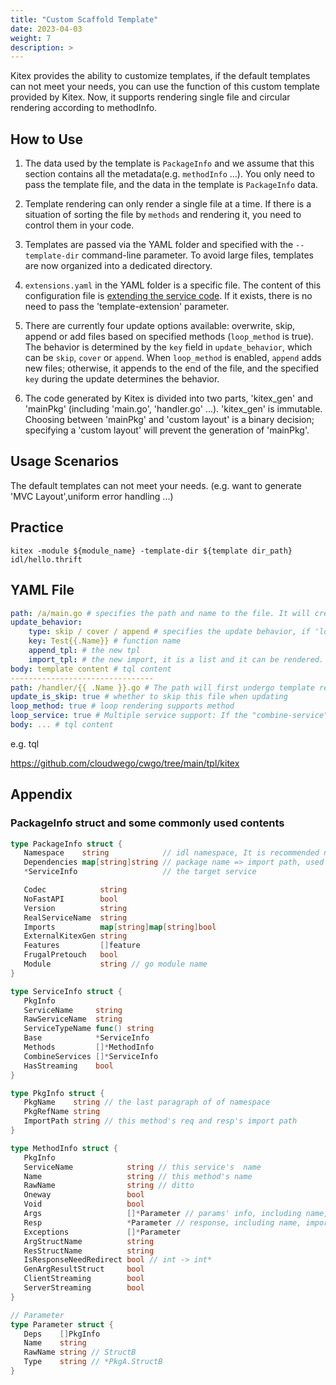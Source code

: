 ```yaml
---
title: "Custom Scaffold Template"
date: 2023-04-03
weight: 7
description: >
---
```


Kitex provides the ability to customize templates, if the default templates can not meet your needs, you can use the function of this custom template provided by Kitex. Now, it supports rendering single file and circular rendering according to methodInfo.

## How to Use

1. The data used by the template is `PackageInfo` and we assume that this section contains all the metadata(e.g. `methodInfo` ...). You only need to pass the template file, and the data in the template is `PackageInfo` data.

2. Template rendering can only render a single file at a time. If there is a situation of sorting the file by `methods` and rendering it, you need to control them in your code.

3. Templates are passed via the YAML folder and specified with the `--template-dir` command-line parameter. To avoid large files, templates are now organized into a dedicated directory.

4. `extensions.yaml` in the YAML folder is a specific file. The content of this configuration file is [extending the service code](https://www.cloudwego.io/docs/kitex/tutorials/code-gen/template_extension/). If it exists, there is no need to pass the 'template-extension' parameter.

5. There are currently four update options available: overwrite, skip, append or add files based on specified methods (`loop_method` is true). The behavior is determined by the `key` field in `update_behavior`, which can be `skip`, `cover` or `append`. When `loop_method` is enabled, `append` adds new files; otherwise, it appends to the end of the file, and the specified `key` during the update determines the behavior.

6. The code generated by Kitex is divided into two parts, 'kitex_gen' and 'mainPkg' (including 'main.go', 'handler.go' ...). 'kitex_gen' is immutable. Choosing between 'mainPkg' and 'custom layout' is a binary decision; specifying a 'custom layout' will prevent the generation of 'mainPkg'.

## Usage Scenarios

The default templates can not meet your needs. (e.g. want to generate 'MVC Layout',uniform error handling ...)

## Practice

```console
kitex -module ${module_name} -template-dir ${template dir_path} idl/hello.thrift
```

## YAML File

```yaml
path: /a/main.go # specifies the path and name to the file. It will create the 'a' folder and 'main.go' file in the 'a' folder
update_behavior:
    type: skip / cover / append # specifies the update behavior, if 'loop_methor' is true, append is not supported.the default value is skip
    key: Test{{.Name}} # function name
    append_tpl: # the new tpl
    import_tpl: # the new import, it is a list and it can be rendered. Each item in the list supports rendering multiple imports in a loop, separated by spaces, such as: "\"a/b/c\" \"d/e/f\""
body: template content # tql content
--------------------------------
path: /handler/{{ .Name }}.go # The path will first undergo template rendering. If loop_service and loop_method are specified, it will be loop rendered. The data used for rendering is the current rendered single service (method).
update_is_skip: true # whether to skip this file when updating
loop_method: true # loop rendering supports method
loop_service: true # Multiple service support: If the "combine-service" command is set in the generation command and "loop_service: true" is specified in the template, the corresponding template file will be rendered in a loop according to the service during generation. It is the same format as loop_method, and will use the current template to loop render each service. It can be used simultaneously with loop_method.
body: ... # tql content
```

e.g. tql

https://github.com/cloudwego/cwgo/tree/main/tpl/kitex

## Appendix

### PackageInfo struct and some commonly used contents

```go
type PackageInfo struct {
   Namespace    string            // idl namespace, It is recommended not to use under pb
   Dependencies map[string]string // package name => import path, used for searching imports
   *ServiceInfo                   // the target service

   Codec            string
   NoFastAPI        bool
   Version          string
   RealServiceName  string
   Imports          map[string]map[string]bool
   ExternalKitexGen string
   Features         []feature
   FrugalPretouch   bool
   Module           string // go module name
}

type ServiceInfo struct {
   PkgInfo
   ServiceName     string
   RawServiceName  string
   ServiceTypeName func() string
   Base            *ServiceInfo
   Methods         []*MethodInfo
   CombineServices []*ServiceInfo
   HasStreaming    bool
}

type PkgInfo struct {
   PkgName    string // the last paragraph of of namespace
   PkgRefName string
   ImportPath string // this method's req and resp's import path
}

type MethodInfo struct {
   PkgInfo
   ServiceName            string // this service's  name
   Name                   string // this method's name
   RawName                string // ditto
   Oneway                 bool
   Void                   bool
   Args                   []*Parameter // params' info, including name, import path, and type
   Resp                   *Parameter // response, including name, import path, and type
   Exceptions             []*Parameter
   ArgStructName          string
   ResStructName          string
   IsResponseNeedRedirect bool // int -> int*
   GenArgResultStruct     bool
   ClientStreaming        bool
   ServerStreaming        bool
}

// Parameter
type Parameter struct {
   Deps    []PkgInfo
   Name    string
   RawName string // StructB
   Type    string // *PkgA.StructB
}
```
